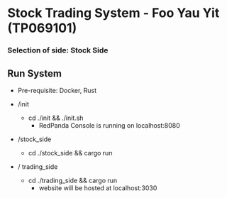 # Stock Trading System - Foo Yau Yit (TP069101)

### Selection of side: Stock Side

## Run System
- Pre-requisite: Docker, Rust

- /init
   - cd ./init && ./init.sh
      - RedPanda Console is running on localhost:8080
- /stock_side
    - cd ./stock_side && cargo run
- / trading_side
    - cd ./trading_side && cargo run
        - website will be hosted at localhost:3030